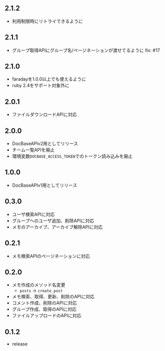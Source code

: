 ## 2.1.2

* 利用制限時にリトライできるように

## 2.1.1

* グループ取得APIにグループ名/ページネーションが渡せてるように fix: #17

## 2.1.0

* faradayを1.0.0以上でも使えるように
* ruby 2.4をサポート対象外に

## 2.0.1

* ファイルダウンロードAPIに対応

## 2.0.0

* DocBaseAPIv2用としてリリース
* チーム一覧APIを廃止
* 環境変数`DOCBASE_ACCESS_TOKEN`でのトークン読み込みを廃止

## 1.0.0

* DocBaseAPIv1用としてリリース

## 0.3.0

* ユーザ検索APIに対応
* グループへのユーザ追加、削除APIに対応
* メモのアーカイブ、アーカイブ解除APIに対応

## 0.2.1

* メモ検索APIのページネーションに対応

## 0.2.0

* メモ作成のメソッド名変更
  * `posts` -> `create_post`
* メモ検索、取得、更新、削除のAPIに対応
* コメント作成、削除のAPIに対応
* グループ作成、取得のAPIに対応
* ファイルアップロードのAPIに対応

## 0.1.2

* release
